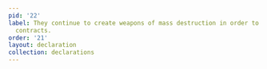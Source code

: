 ```yaml
---
pid: '22'
label: They continue to create weapons of mass destruction in order to receive government
  contracts.
order: '21'
layout: declaration
collection: declarations
---
```

